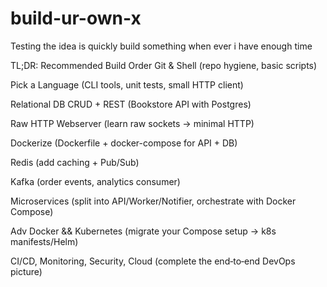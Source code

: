 # build-ur-own-x
Testing the idea is quickly build something when ever i have enough time


TL;DR: Recommended Build Order
Git & Shell (repo hygiene, basic scripts)

Pick a Language (CLI tools, unit tests, small HTTP client)

Relational DB CRUD + REST (Bookstore API with Postgres)

Raw HTTP Webserver (learn raw sockets → minimal HTTP)

Dockerize (Dockerfile + docker-compose for API + DB)

Redis (add caching + Pub/Sub)

Kafka (order events, analytics consumer)

Microservices (split into API/Worker/Notifier, orchestrate with Docker Compose)

Adv Docker &&  Kubernetes (migrate your Compose setup → k8s manifests/Helm)

CI/CD, Monitoring, Security, Cloud (complete the end‐to‐end DevOps picture)
